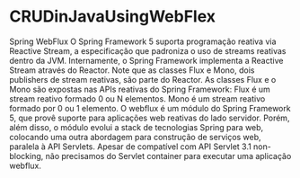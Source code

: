 # CRUDinJavaUsingWebFlex
Spring WebFlux O Spring Framework 5 suporta programação reativa via Reactive Stream, a especificação que padroniza o uso de streams reativas dentro da JVM. Internamente, o Spring Framework implementa a Reactive Stream através do Reactor. Note que as classes Flux e Mono, dois publishers de stream reativas, são parte do Reactor. As classes Flux e o Mono são expostas nas APIs reativas do Spring Framework: Flux é um stream reativo formado 0 ou N elementos. Mono é um stream reativo formado por 0 ou 1 elemento. O webflux é um módulo do Spring Framework 5, que provê suporte para aplicações web reativas do lado servidor. Porém, além disso, o módulo evolui a stack de tecnologias Spring para web, colocando uma outra abordagem para construção de serviços web, paralela à API Servlets. Apesar de compatível com API Servlet 3.1 non-blocking, não precisamos do Servlet container para executar uma aplicação webflux.
